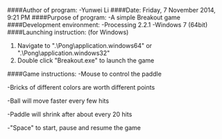 ####Author of program: 
-Yunwei Li
####Date:
Friday, 7 November 2014, 9:21 PM
####Purpose of program:
-A simple Breakout game
####Development environment: 
-Processing 2.2.1
-Windows 7 (64bit)
####Launching instruction: (for Windows)
1. Navigate to ".\Pong\application.windows64" or ".\Pong\application.windows32"
2. Double click "Breakout.exe" to launch the game

####Game instructions:
-Mouse to control the paddle

-Bricks of different colors are worth different points

-Ball will move faster every few hits

-Paddle will shrink after about every 20 hits 

-"Space" to start, pause and resume the game
